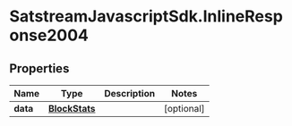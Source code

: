 # SatstreamJavascriptSdk.InlineResponse2004

## Properties
Name | Type | Description | Notes
------------ | ------------- | ------------- | -------------
**data** | [**BlockStats**](BlockStats.md) |  | [optional] 
